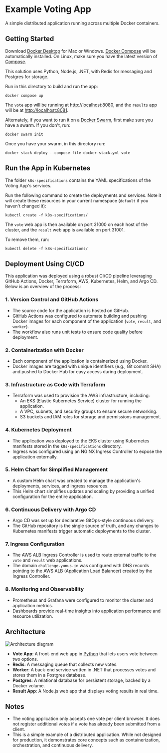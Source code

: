 # Example Voting App

A simple distributed application running across multiple Docker containers.

## Getting Started

Download [Docker Desktop](https://www.docker.com/products/docker-desktop) for Mac or Windows. [Docker Compose](https://docs.docker.com/compose) will be automatically installed. On Linux, make sure you have the latest version of [Compose](https://docs.docker.com/compose/install/).

This solution uses Python, Node.js, .NET, with Redis for messaging and Postgres for storage.

Run in this directory to build and run the app:

```shell
docker compose up
```

The `vote` app will be running at [http://localhost:8080](http://localhost:8080), and the `results` app will be at [http://localhost:8081](http://localhost:8081).

Alternately, if you want to run it on a [Docker Swarm](https://docs.docker.com/engine/swarm/), first make sure you have a swarm. If you don't, run:

```shell
docker swarm init
```

Once you have your swarm, in this directory run:

```shell
docker stack deploy --compose-file docker-stack.yml vote
```

## Run the App in Kubernetes

The folder `k8s-specifications` contains the YAML specifications of the Voting App's services.

Run the following command to create the deployments and services. Note it will create these resources in your current namespace (`default` if you haven't changed it):

```shell
kubectl create -f k8s-specifications/
```

The `vote` web app is then available on port 31000 on each host of the cluster, and the `result` web app is available on port 31001.

To remove them, run:

```shell
kubectl delete -f k8s-specifications/
```

## Deployment Using CI/CD

This application was deployed using a robust CI/CD pipeline leveraging GitHub Actions, Docker, Terraform, AWS, Kubernetes, Helm, and Argo CD. Below is an overview of the process:

### 1. **Version Control and GitHub Actions**
- The source code for the application is hosted on GitHub.
- GitHub Actions was configured to automate building and pushing Docker images for each component of the application (`vote`, `result`, and `worker`).
- The workflow also runs unit tests to ensure code quality before deployment.

### 2. **Containerization with Docker**
- Each component of the application is containerized using Docker.
- Docker images are tagged with unique identifiers (e.g., Git commit SHA) and pushed to Docker Hub for easy access during deployment.

### 3. **Infrastructure as Code with Terraform**
- Terraform was used to provision the AWS infrastructure, including:
  - An EKS (Elastic Kubernetes Service) cluster for running the application.
  - A VPC, subnets, and security groups to ensure secure networking.
  - S3 buckets and IAM roles for storage and permissions management.

### 4. **Kubernetes Deployment**
- The application was deployed to the EKS cluster using Kubernetes manifests stored in the `k8s-specifications` directory.
- Ingress was configured using an NGINX Ingress Controller to expose the application externally.

### 5. **Helm Chart for Simplified Management**
- A custom Helm chart was created to manage the application's deployments, services, and ingress resources.
- This Helm chart simplifies updates and scaling by providing a unified configuration for the entire application.

### 6. **Continuous Delivery with Argo CD**
- Argo CD was set up for declarative GitOps-style continuous delivery.
- The GitHub repository is the single source of truth, and any changes to Kubernetes manifests trigger automatic deployments to the cluster.

### 7. **Ingress Configuration**
- The AWS ALB Ingress Controller is used to route external traffic to the `vote` and `result` web applications.
- The domain `challenge.yunus.in` was configured with DNS records pointing to the AWS ALB (Application Load Balancer) created by the Ingress Controller.

### 8. **Monitoring and Observability**
- Prometheus and Grafana were configured to monitor the cluster and application metrics.
- Dashboards provide real-time insights into application performance and resource utilization.

## Architecture

![Architecture diagram](architecture.excalidraw.png)

- **Vote App**: A front-end web app in [Python](/vote) that lets users vote between two options.
- **Redis**: A messaging queue that collects new votes.
- **Worker**: A back-end service written in .NET that processes votes and stores them in a Postgres database.
- **Postgres**: A relational database for persistent storage, backed by a Docker volume.
- **Result App**: A Node.js web app that displays voting results in real time.

## Notes

- The voting application only accepts one vote per client browser. It does not register additional votes if a vote has already been submitted from a client.
- This is a simple example of a distributed application. While not designed for production, it demonstrates core concepts such as containerization, orchestration, and continuous delivery.
